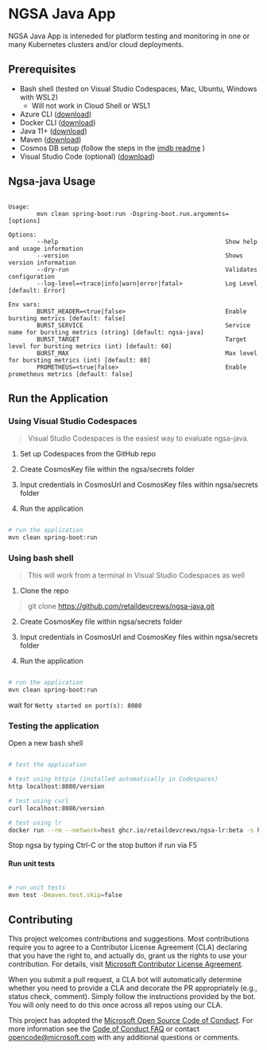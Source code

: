 # NGSA Java App

NGSA Java App is inteneded for platform testing and monitoring in one or many Kubernetes clusters and/or cloud deployments.

## Prerequisites

- Bash shell (tested on Visual Studio Codespaces, Mac, Ubuntu, Windows with WSL2)
  - Will not work in Cloud Shell or WSL1
- Azure CLI ([download](https://docs.microsoft.com/en-us/cli/azure/install-azure-cli?view=azure-cli-latest))
- Docker CLI ([download](https://docs.docker.com/install/))
- Java 11+ ([download](https://www.azul.com/downloads/?package=jdk))
- Maven ([download](https://maven.apache.org/download.cgi))
- Cosmos DB setup (follow the steps in the [imdb readme](https://github.com/retaildevcrews/imdb.git) )
- Visual Studio Code (optional) ([download](https://code.visualstudio.com/download))

## Ngsa-java Usage

```text

Usage:
        mvn clean spring-boot:run -Dspring-boot.run.arguments=[options] 

Options: 
        --help                                               Show help and usage information
        --version                                            Shows version information
        --dry-run                                            Validates configuration
        --log-level=<trace|info|warn|error|fatal>            Log Level [default: Error]
              
Env vars:
        BURST_HEADER=<true|false>                            Enable bursting metrics [default: false]
        BURST_SERVICE                                        Service name for bursting metrics (string) [default: ngsa-java]
        BURST_TARGET                                         Target level for bursting metrics (int) [default: 60]
        BURST_MAX                                            Max level for bursting metrics (int) [default: 80]
        PROMETHEUS=<true|false>                              Enable prometheus metrics [default: false]
```

## Run the Application

### Using Visual Studio Codespaces

> Visual Studio Codespaces is the easiest way to evaluate ngsa-java.

1. Set up Codespaces from the GitHub repo

2. Create CosmosKey file within the ngsa/secrets folder

3. Input credentials in CosmosUrl and CosmosKey files within ngsa/secrets folder 

4. Run the application

```bash

# run the application
mvn clean spring-boot:run

```

### Using bash shell

> This will work from a terminal in Visual Studio Codespaces as well

1. Clone the repo

> git clone https://github.com/retaildevcrews/ngsa-java.git

2. Create CosmosKey file within ngsa/secrets folder

3. Input credentials in CosmosUrl and CosmosKey files within ngsa/secrets folder

4. Run the application

```bash

# run the application
mvn clean spring-boot:run

```

wait for `Netty started on port(s): 8080`

### Testing the application

Open a new bash shell

```bash

# test the application

# test using httpie (installed automatically in Codespaces)
http localhost:8080/version

# test using curl
curl localhost:8080/version

# test using lr
docker run --rm --network=host ghcr.io/retaildevcrews/ngsa-lr:beta -s http://localhost:8080 --max-errors 1 -f baseline.json

```

Stop ngsa by typing Ctrl-C or the stop button if run via F5

#### Run unit tests

```bash

# run unit tests
mvn test -Dmaven.test.skip=false

```

## Contributing

This project welcomes contributions and suggestions. Most contributions require you to agree to a
Contributor License Agreement (CLA) declaring that you have the right to, and actually do, grant us
the rights to use your contribution. For details, visit [Microsoft Contributor License Agreement](https://cla.opensource.microsoft.com).

When you submit a pull request, a CLA bot will automatically determine whether you need to provide
a CLA and decorate the PR appropriately (e.g., status check, comment). Simply follow the instructions
provided by the bot. You will only need to do this once across all repos using our CLA.

This project has adopted the [Microsoft Open Source Code of Conduct](https://opensource.microsoft.com/codeofconduct/).
For more information see the [Code of Conduct FAQ](https://opensource.microsoft.com/codeofconduct/faq/) or
contact [opencode@microsoft.com](mailto:opencode@microsoft.com) with any additional questions or comments.
